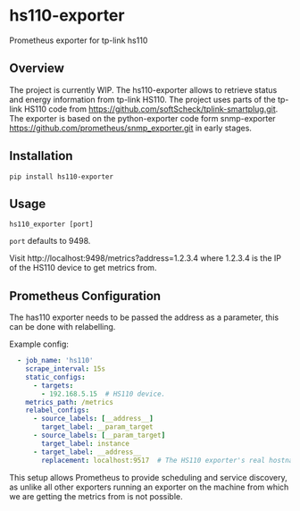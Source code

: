 # hs110-exporter
Prometheus exporter for tp-link hs110

## Overview
The project is currently WIP.
The hs110-exporter allows to retrieve status and energy information from tp-link HS110.
The project uses parts of the tp-link HS110 code from https://github.com/softScheck/tplink-smartplug.git.
The exporter is based on the python-exporter code form snmp-exporter https://github.com/prometheus/snmp_exporter.git
in early stages.

## Installation
```Shell
pip install hs110-exporter
```
## Usage

```
hs110_exporter [port]
```
`port` defaults to 9498.
 
Visit http://localhost:9498/metrics?address=1.2.3.4 where 1.2.3.4 is the IP of the
HS110 device to get metrics from.

## Prometheus Configuration

The has110 exporter needs to be passed the address as a parameter, this can be
done with relabelling.

Example config:
```YAML
  - job_name: 'hs110'
    scrape_interval: 15s
    static_configs:
      - targets:
        - 192.168.5.15  # HS110 device.
    metrics_path: /metrics
    relabel_configs:
      - source_labels: [__address__]
        target_label: __param_target
      - source_labels: [__param_target]
        target_label: instance
      - target_label: __address__
        replacement: localhost:9517  # The HS110 exporter's real hostname:port.
```

This setup allows Prometheus to provide scheduling and service discovery, as
unlike all other exporters running an exporter on the machine from which we are
getting the metrics from is not possible.
